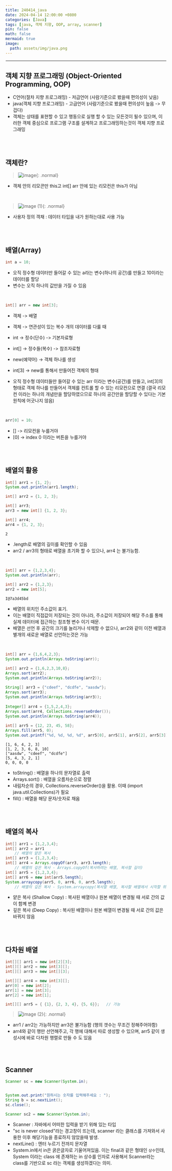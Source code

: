 ```yaml
---
title: 240414_java
date: 2024-04-14 12:00:00 +0800
categories: [Java]
tags: [java, 객체 지향, OOP, array, scanner]
pin: false
math: false
mermaid: true
image:
  path: assets/img/java.png
---
```


<hr style="border:1px solid white">

## 객체 지향 프로그래밍 (Object-Oriented Programming, OOP)
- C언어(절차 지향 프로그래밍) - 저급언어 (사람기준으로 봤을때 편의성이 낮음)
- java(객체 지향 프로그래밍) - 고급언어 (사람기준으로 봤을때 편의성이 높음 -> 무겁다)
- 객체는 상태를 표현할 수 있고 행동으로 실행 할 수 있는 모든것이 될수 있으며, 이러한 객체 중심으로 프로그램 구조를 설계하고 프로그래밍하는것이 객체 지향 프로그래밍
    
<br/><br/>

## 객체란?
> ![image](https://github.com/alphathx13/alphathx13.github.io/assets/163115993/c96195a3-e20b-4959-a624-f61c9c5a2128){: .normal}
- 객체 안의 리모콘만 this고 int[] arr 안에 있는 리모컨은 this가 아님

<br/>

> ![image (1)](https://github.com/alphathx13/alphathx13.github.io/assets/163115993/bfbaf865-35be-4d73-a9f0-7760af36d6d9){: .normal}
- 사용자 정의 객채 : 데이터 타입을 내가 원하는대로 사용 가능

<br/><br/>

## 배열(Array)
```java
int a = 10;
```
- 오직 정수형 데이터만 들어갈 수 있는 a라는 변수(하나의 공간)를 만들고 10이라는 데이터를 할당
- 변수는 오직 하나의 값만을 가질 수 있음

<br/>

```java
int[] arr = new int[3];
```
- 객체 -> 배열
- 객체 -> 연관성이 있는 복수 개의 데이터를 다룰 때
- int -> 정수(단수)	-> 기본자료형
- int[] -> 정수들(복수) -> 참조자료형
	  
- new(예약어) -> 객체 하나를 생성
- int[3] -> new를 통해서 만들어진 객체의 형태 
- 오직 정수형 데이터들만 들어갈 수 있는 arr 이라는 변수(공간)를 만들고, int[3]의 형태로 객체 하나를 만들어서 객체를 컨트롤 할  수 있는 리모컨으로 연결 (결국 리모컨 이라는 하나의 개념만을 할당하였으므로
하나의 공간만을 할당할 수 있다는 기본원칙에 어긋나지 않음)

<br/>

```java
arr[0] = 10;
```
- [] -> 리모컨을 누를거야
- [0] -> index 0 이라는 버튼을 누를거야

<br/><br/>

## 배열의 활용
```java
int[] arr1 = {1, 2};
System.out.println(arr1.length);

int[] arr2 = {1, 2, 3};

int[] arr3;
arr3 = new int[] {1, 2, 3};

int[] arr4;
arr4 = {1, 2, 3};
```
```
2
```
- .length로 배열의 길이를 확인할 수 있음
- arr2 / arr3의 형태로 배열을 초기화 할 수 있으나, arr4 는 불가능함.

<br/>

```java    
int[] arr = {1,2,3,4};
System.out.println(arr);
	
int[] arr2 = {1,2,3};
arr2 = new int[5];
```
```
I@7a3d45bd
```
- 배열의 위치인 주소값이 표기.
- 이는 배열이 직접값이 저장되는 것이 아니라, 주소값이 저장되어 해당 주소를 통해 실제 데이터에 접근하는 참조형 변수 이기 때문.
- 배열은 선언 후 공간의 크기를 늘리거나 삭제할 수 없으나, arr2와 같이 이전 배열과 별개의 새로운 배열로 선언하는것은 가능
        
<br/>

```java
int[] arr = {1,6,4,2,3};
System.out.println(Arrays.toString(arr));

int[] arr2 = {1,6,2,3,10,8};
Arrays.sort(arr2);
System.out.println(Arrays.toString(arr2));
    
String[] arr3 = {"cdeef", "dcdfe", "aasdw"};
Arrays.sort(arr3);
System.out.println(Arrays.toString(arr3));
    
Integer[] arr4 = {1,5,2,4,3};
Arrays.sort(arr4, Collections.reverseOrder());
System.out.println(Arrays.toString(arr4));
    
int[] arr5 = {12, 23, 45, 58};
Arrays.fill(arr5, 0);
System.out.printf("%d, %d, %d, %d", arr5[0], arr5[1], arr5[2], arr5[3]);
```
```
[1, 6, 4, 2, 3]
[1, 2, 3, 6, 8, 10]
["aasdw", "cdeef", "dcdfe"]
[5, 4, 3, 2, 1]
0, 0, 0, 0
```    
- toString() : 배열을 하나의 문자열로 출력
- Arrays.sort() : 배열을 오름차순으로 정렬
- 내림차순의 경우, Collections.reverseOrder()을 활용. 이때 (import java.util.Collections)가 필요
- fill() : 배열을 해당 문자/숫자로 채움 

<br/><br/> 

## 배열의 복사
```java
int[] arr1 = {1,2,3,4};
int[] arr2 = arr1
	// 배열의 얕은 복사	
int[] arr3 = {1,2,3,4};
int[] arr4 = Arrays.copyOf(arr3, arr3.length);
	// 배열의 깊은 복사 - Arrays.copyOf(복사하려는 배열, 복사할 길이)
int[] arr5 = {1,2,3,4};
int[] arr6 = new int[arr5.length];
System.arraycopy(arr5, 0, arr6, 0, arr5.length);
	// 배열의 깊은 복사 - System.arraycopy(복사할 배열, 복사할 배열에서 시작할 위치, 복사 받을 배열, 복사 받을 배열에서 시작할 위치, 복사할 길이)
```
- 얕은 복사 (Shallow Copy) : 복사된 배열이나 원본 배열이 변경될 때 서로 간의 값이 함꼐 변경
- 깊은 복사 (Deep Copy) : 복사된 배열이나 원본 배열이 변경될 때 서로 간의 값은 바뀌지 않음

<br/><br/>

## 다차원 배열
```java
int[][] arr1 = new int[2][3];	
int[][] arr2 = new int[3][];	
int[][] arr3 = new int[][3];	

int[][] arr4 = new int[3][];
arr[0] = new int[2];
arr[1] = new int[3];
arr[2] = new int[1];

int[][] arr5 = { {1}, {2, 3, 4}, {5, 6}};	// 가능
```
>![image (2)](https://github.com/alphathx13/alphathx13.github.io/assets/163115993/50bc1cb6-8cbf-4cff-8334-67582738ad0a){: .normal}
- arr1 / arr2는 가능하지만 arr3은 불가능함 (행의 갯수는 무조건 정해주어야함)
- arr4와 같이 행만 선언해주고, 각 행에 대해서 따로 생성할 수 있으며, arr5 같이 생성시에 바로 다차원 행렬로 만들 수 도 있음

<br/><br/>   

## Scanner
```java	  
Scanner sc = new Scanner(System.in);


System.out.print("원하시는 숫자를 입력해주세요 : ");
String b = sc.nextLint();
sc.close();

Scanner sc2 = new Scanner(System.in);
```
- Scanner : 자바에서 어떠한 입력을 받기 위해 있는 타입
- "sc is never closed"라는 경고창이 뜨는데, scanner 라는 클래스를 가져와서 사용한 이후 해당기능을 종료하지 않았을때 발생.
- nextLine() : 엔터 누르기 전까지 문자열
- System.in에서 in은 굵은글자로 기울어져있음. 이는 final과 같은 형태인 `상수`인데, System 이라는 class 에 존재하는 in 상수를 인자로 사용해서 Scanner라는 class를 기반으로 sc 라는 객체를 생성하겠다는 의미.